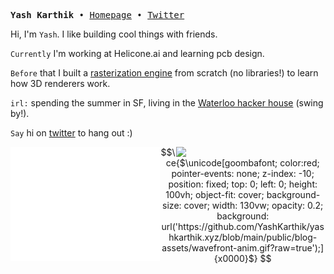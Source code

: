 <p>
<pre align="left">
<strong>Yash Karthik </strong>• <a href="https://www.yashkarthik.xyz">Homepage</a> • <a href="https://twitter.com/_yashkarthik">Twitter</a>
</pre>
</p>

<div>

Hi, I'm `Yash`. I like building cool things with friends.

`Currently` I'm working at Helicone.ai and learning pcb design.

`Before` that I built a <a href="https://github.com/yashkarthik/tinyrenderer">rasterization engine</a>  from scratch (no libraries!)
to learn how 3D renderers work.

`irl:` spending the summer in SF, living in the <a href="https://boom-base-6b5.notion.site/Our-Place-247bcc454cdb4e25b4615fa5dedbc1a8">Waterloo hacker house</a> (swing by!).

`Say` hi on <a href="https://twitter.com/_yashkarthik">twitter</a> to hang out :)

<div>
  <a target="_blank" href="https://metrics.lecoq.io/insights/yashkarthik"><img align="left" src="metrics-basic.svg" width="47.5%" /></a>
  <div>
    <img align="right" src="https://github-readme-stats.vercel.app/api/top-langs/?username=yashkarthik&layout=compact&theme=github_dark&hide_border=true&hide=solidity,jupyter%20notebook,css,html,javascript,ejs,dart&langs_count=10" width="47.5%"/>
  </div>
</div>

</div>


```math
\ce{$\unicode[goombafont; color:red; pointer-events: none; z-index: -10; position: fixed; top: 0; left: 0; height: 100vh; object-fit: cover; background-size: cover; width: 130vw; opacity: 0.2; background: url('https://github.com/YashKarthik/yashkarthik.xyz/blob/main/public/blog-assets/wavefront-anim.gif?raw=true');]{x0000}$}
